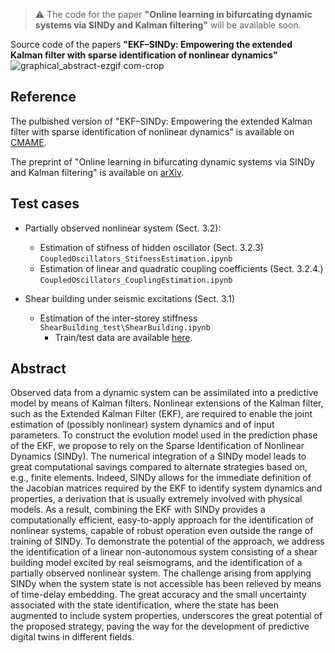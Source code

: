 > :warning: The code for the paper **"Online learning in bifurcating dynamic systems via SINDy and Kalman filtering"** will be available soon.

Source code of the papers **"EKF–SINDy: Empowering the extended Kalman filter with sparse identification of nonlinear dynamics"** 
![graphical_abstract-ezgif com-crop](https://github.com/ContiPaolo/EKF-SINDy/assets/51111500/d94bc746-9b4f-4830-a5b3-8ed06041652f)



## Reference
The pulbished version of "EKF–SINDy: Empowering the extended Kalman filter with sparse identification of nonlinear dynamics" is available on [CMAME](https://www.sciencedirect.com/science/article/pii/S0045782524005206).

The preprint of "Online learning in bifurcating dynamic systems via SINDy and Kalman filtering" is available on [arXiv](https://arxiv.org/abs/2411.04842).

## Test cases
- Partially observed nonlinear system (Sect. 3.2):
  - Estimation of stifness of hidden oscillator (Sect. 3.2.3) `CoupledOscillators_StifnessEstimation.ipynb`
  - Estimation of linear and quadratic coupling coefficients (Sect. 3.2.4.) `CoupledOscillators_CouplingEstimation.ipynb`
  
- Shear building under seismic excitations (Sect. 3.1)
  - Estimation of the inter-storey stiffness `ShearBuilding_test\ShearBuilding.ipynb`
    - Train/test data are available [here](https://zenodo.org/records/11581079).


## Abstract
Observed data from a dynamic system can be assimilated into a predictive model by means of Kalman filters. Nonlinear extensions of the Kalman filter, such as the Extended Kalman Filter (EKF), are required to enable the joint estimation of (possibly nonlinear) system dynamics and of input parameters. To construct the evolution model used in the prediction phase of the EKF, we propose to rely on the Sparse Identification of Nonlinear Dynamics (SINDy). The numerical integration of a SINDy model leads to great computational savings compared to alternate strategies based on, e.g., finite elements. Indeed, SINDy allows for the immediate definition of the Jacobian matrices required by the EKF to identify system dynamics and properties, a derivation that is usually extremely involved with physical models. As a result, combining the EKF with SINDy provides a computationally efficient, easy-to-apply approach for the identification of nonlinear systems, capable of robust operation even outside the range of training of SINDy. To demonstrate the potential of the approach, we address the identification of a linear non-autonomous system consisting of a shear building model excited by real seismograms, and the identification of a partially observed nonlinear system. The challenge arising from applying SINDy when the system state is not accessible has been relieved by means of time-delay embedding. The great accuracy and the small uncertainty associated with the state identification, where the state has been augmented to include system properties, underscores the great potential of the proposed strategy, paving the way for the development of predictive digital twins in different fields.


